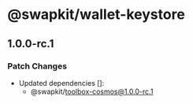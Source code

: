 # @swapkit/wallet-keystore

## 1.0.0-rc.1

### Patch Changes

- Updated dependencies []:
  - @swapkit/toolbox-cosmos@1.0.0-rc.1
